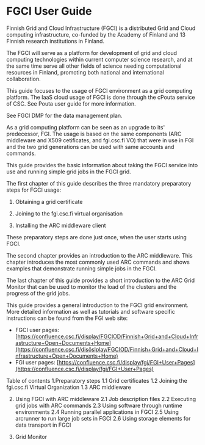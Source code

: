 # FGCI User Guide

Finnish Grid and Cloud Infrastructure (FGCI) is  a distributed Grid and Cloud computing infrastructure, 
co-funded by the Academy of Finland and 13 Finnish research institutions in Finland.

The FGCI will serve as a platform for development of grid and cloud computing technologies 
within current computer science research, and at the same time serve all other fields of 
science needing computational resources in Finland, promoting both national and international collaboration.

This guide focuses to the usage of FGCI environment as a grid computing platform. 
The IaaS cloud usage of FGCI is done through the cPouta service of CSC. See Pouta user guide for more information. 

See FGCI DMP for the data management plan.

As a grid computing platform can be seen as an upgrade to its' predecessor, FGI. 
The usage is based on the same components (ARC middleware and X509 cetificates, and fgi.csc.fi VO) that were in use in FGI and the two grid generations can be used with same accounts and commands.

This guide provides the basic information about taking the FGCI service into use and running simple grid jobs in the FGCI grid.

The first chapter of this guide describes the three mandatory preparatory steps for FGCI usage:

 1.  Obtaining a grid certificate

 2.  Joining to the fgi.csc.fi virtual organisation

 3.  Installing the ARC middleware client

These preparatory steps are done just once, when the user starts using FGCI.

The second chapter provides an introduction to the ARC middleware. This chapter introduces the most commonly used ARC commands and shows examples that demonstrate running simple jobs in the FGCI.

The last chapter of this guide provides a short introduction to the ARC Grid Monitor that can be used to monitor the load of the clusters and the progress of the grid jobs.

This guide provides a general introduction to the FGCI grid environment. More detailed information as well as tutorials and software specific instructions can be found from the FGI web site:

 

- FGCI user pages: [https://confluence.csc.fi/display/FGCIOD/Finnish+Grid+and+Cloud+Infrastructure+Open+Documents+Home](https://confluence.csc.fi/disöslplay/FGCIOD/Finnish+Grid+and+Cloud+Infrastructure+Open+Documents+Home)
- FGI user pages: [https://confluence.csc.fi/display/fgi/FGI+User+Pages](https://confluence.csc.fi/display/fgi/FGI+User+Pages)

 
Table of contents
1.Preparatory steps
1.1 Grid certificates
1.2 Joining the fgi.csc.fi Virtual Organization
1.3 ARC middleware

 
2. Using FGCI with ARC middleware
2.1 Job description files
2.2 Executing grid jobs with ARC commands
2.3 Using software through runtime environments
2.4 Running parallel applications in FGCI
2.5 Using arcrunner to run large job sets in FGCI
2.6 Using storage elements for data transport in FGCI

 
3. Grid Monitor

